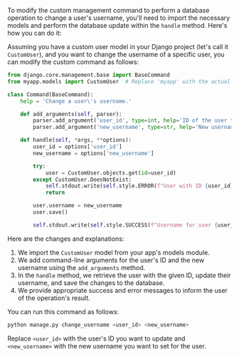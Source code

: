 To modify the custom management command to perform a database operation to change a user's username, you'll need to import the necessary models and perform the database update within the `handle` method. Here's how you can do it:

Assuming you have a custom user model in your Django project (let's call it `CustomUser`), and you want to change the username of a specific user, you can modify the custom command as follows:

```python
from django.core.management.base import BaseCommand
from myapp.models import CustomUser  # Replace 'myapp' with the actual app name containing your user model

class Command(BaseCommand):
    help = 'Change a user\'s username.'

    def add_arguments(self, parser):
        parser.add_argument('user_id', type=int, help='ID of the user to update')
        parser.add_argument('new_username', type=str, help='New username for the user')

    def handle(self, *args, **options):
        user_id = options['user_id']
        new_username = options['new_username']

        try:
            user = CustomUser.objects.get(id=user_id)
        except CustomUser.DoesNotExist:
            self.stdout.write(self.style.ERROR(f"User with ID {user_id} does not exist."))
            return

        user.username = new_username
        user.save()

        self.stdout.write(self.style.SUCCESS(f"Username for user {user_id} has been updated to {new_username}."))
```

Here are the changes and explanations:

1. We import the `CustomUser` model from your app's models module.
2. We add command-line arguments for the user's ID and the new username using the `add_arguments` method.
3. In the `handle` method, we retrieve the user with the given ID, update their username, and save the changes to the database.
4. We provide appropriate success and error messages to inform the user of the operation's result.

You can run this command as follows:

```bash
python manage.py change_username <user_id> <new_username>
```

Replace `<user_id>` with the user's ID you want to update and `<new_username>` with the new username you want to set for the user.
